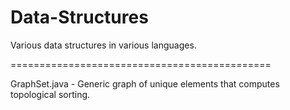Data-Structures
===============

Various data structures in various languages.

=============================================

GraphSet.java - Generic graph of unique elements that computes topological sorting.
